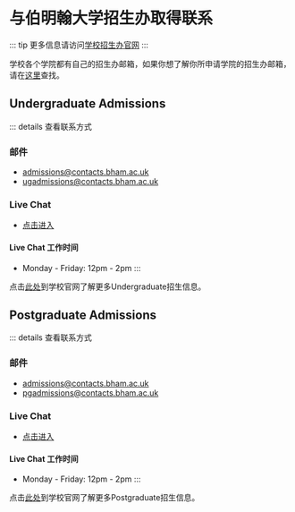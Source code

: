 # 与伯明翰大学招生办取得联系

::: tip
更多信息请访问[学校招生办官网](https://www.birmingham.ac.uk/university/colleges/professional/external/admissions/index.aspx)
:::

学校各个学院都有自己的招生办邮箱，如果你想了解你所申请学院的招生办邮箱，请在[这里](./../University-of-Birmingham-common-departments-contact-information/)查找。


## Undergraduate Admissions

::: details 查看联系方式
### 邮件

- admissions@contacts.bham.ac.uk
- ugadmissions@contacts.bham.ac.uk

### Live Chat

- [点击进入](https://www.birmingham.ac.uk/campaigns/contact/live-chat.aspx)

#### Live Chat 工作时间
- Monday - Friday: 12pm - 2pm
:::


点击[此处](https://www.birmingham.ac.uk/students/ug-admissions/home.aspx)到学校官网了解更多Undergraduate招生信息。


## Postgraduate Admissions

::: details 查看联系方式
### 邮件

- admissions@contacts.bham.ac.uk
- pgadmissions@contacts.bham.ac.uk

### Live Chat

- [点击进入](https://www.birmingham.ac.uk/campaigns/contact/live-chat.aspx)

#### Live Chat 工作时间
- Monday - Friday: 12pm - 2pm
:::

点击[此处](https://www.birmingham.ac.uk/students/pg-admissions/home.aspx)到学校官网了解更多Postgraduate招生信息。